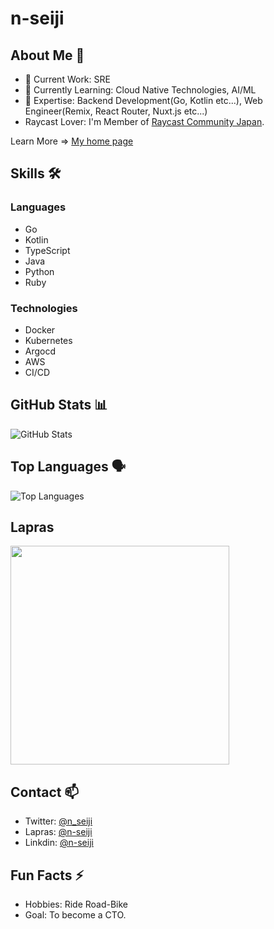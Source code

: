 # n-seiji

## About Me 👋

- 🔭 Current Work: SRE
- 🌱 Currently Learning: Cloud Native Technologies, AI/ML
- 💬 Expertise: Backend Development(Go, Kotlin etc...), Web Engineer(Remix, React Router, Nuxt.js etc...)
- Raycast Lover: I'm Member of [Raycast Community Japan](https://devx.jp/rct).

Learn More => [My home page](https://www.sijis.me)

## Skills 🛠

### Languages

- Go
- Kotlin
- TypeScript
- Java
- Python
- Ruby

### Technologies

- Docker
- Kubernetes
- Argocd
- AWS
- CI/CD

## GitHub Stats 📊

![GitHub Stats](https://github-readme-stats.vercel.app/api?username=n-seiji&show_icons=true&theme=radical&show=reviews,discussions_started,discussions_answered,prs_merged,prs_merged_percentage)

## Top Languages 🗣

![Top Languages](https://github-readme-stats.vercel.app/api/top-langs/?username=n-seiji&layout=compact&theme=tokyonight&hide=html,css,makefile)

## Lapras

<p ><a href="https://lapras.com/public/n-seiji" target="_blank" rel="noopener noreferrer"><img src="https://lapras-card-generator.vercel.app/api/svg?e=3.25&b=3.48&i=3.32&b1=%23020E27&b2=%230E5593&i1=%23030E21&i2=%231688BF&l=en" width="350" ></a></p>

## Contact 📫

- Twitter: [@n_seiji](https://twitter.com/n_seiji)
- Lapras: [@n-seiji](https://qiita.com/se_eiji)
- Linkdin: [@n-seiji](https://www.linkedin.com/in/n-seiji/)

## Fun Facts ⚡

- Hobbies: Ride Road-Bike
- Goal: To become a CTO.
